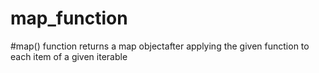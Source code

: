 # map_function
#map() function returns a map objectafter applying the given function to each item of a given iterable
